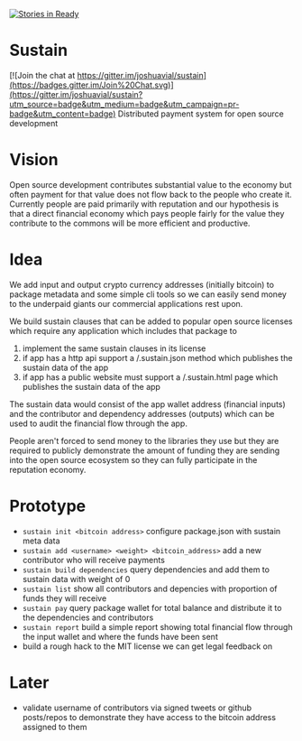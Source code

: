 [![Stories in Ready](https://badge.waffle.io/joshuavial/sustain.png?label=ready&title=Ready)](http://waffle.io/joshuavial/sustain)

# Sustain

[![Join the chat at https://gitter.im/joshuavial/sustain](https://badges.gitter.im/Join%20Chat.svg)](https://gitter.im/joshuavial/sustain?utm_source=badge&utm_medium=badge&utm_campaign=pr-badge&utm_content=badge)
Distributed payment system for open source development

# Vision
Open source development contributes substantial value to the economy but often payment for that value does not flow back to the people who create it. Currently people are paid primarily with reputation and our hypothesis is that a direct financial economy which pays people fairly for the value they contribute to the commons will be more efficient and productive.

# Idea
We add input and output crypto currency addresses (initially bitcoin) to package metadata and some simple cli tools so we can easily send money to the underpaid giants our commercial applications rest upon.

We build sustain clauses that can be added to popular open source licenses which require any application which includes that package to

1. implement the same sustain clauses in its license
1. if app has a http api support a /.sustain.json method which publishes the sustain data of the app
1. if app has a public website must support a /.sustain.html page which publishes the sustain data of the app

The sustain data would consist of the app wallet address (financial inputs) and the contributor and dependency addresses (outputs) which can be used to audit the financial flow through the app.

People aren't forced to send money to the libraries they use but they are required to publicly demonstrate the amount of funding they are sending into the open source ecosystem so they can fully participate in the reputation economy.

# Prototype

* `sustain init <bitcoin address>` configure package.json with sustain meta data
* `sustain add <username> <weight> <bitcoin_address>` add a new contributor who will receive payments
* `sustain build dependencies` query dependencies and add them to sustain data with weight of 0
* `sustain list` show all contributors and depencies with proportion of funds they will receive
* `sustain pay` query package wallet for total balance and distribute it to the dependencies and contributors
* `sustain report` build a simple report showing total financial flow through the input wallet and where the funds have been sent
* build a rough hack to the MIT license we can get legal feedback on

# Later

* validate username of contributors via signed tweets or github posts/repos to demonstrate they have access to the bitcoin address assigned to them

